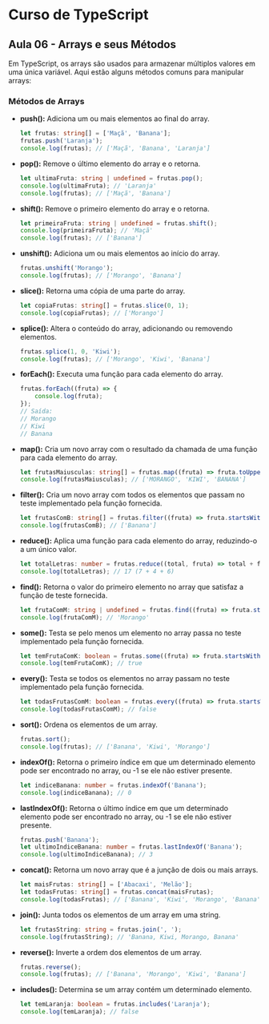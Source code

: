 
# Curso de TypeScript

## Aula 06 - Arrays e seus Métodos

Em TypeScript, os arrays são usados para armazenar múltiplos valores em uma única variável. Aqui estão alguns métodos comuns para manipular arrays:

### Métodos de Arrays

- **push():** Adiciona um ou mais elementos ao final do array.
  ```typescript
  let frutas: string[] = ['Maçã', 'Banana'];
  frutas.push('Laranja');
  console.log(frutas); // ['Maçã', 'Banana', 'Laranja']
  ```

- **pop():** Remove o último elemento do array e o retorna.
  ```typescript
  let ultimaFruta: string | undefined = frutas.pop();
  console.log(ultimaFruta); // 'Laranja'
  console.log(frutas); // ['Maçã', 'Banana']
  ```

- **shift():** Remove o primeiro elemento do array e o retorna.
  ```typescript
  let primeiraFruta: string | undefined = frutas.shift();
  console.log(primeiraFruta); // 'Maçã'
  console.log(frutas); // ['Banana']
  ```

- **unshift():** Adiciona um ou mais elementos ao início do array.
  ```typescript
  frutas.unshift('Morango');
  console.log(frutas); // ['Morango', 'Banana']
  ```

- **slice():** Retorna uma cópia de uma parte do array.
  ```typescript
  let copiaFrutas: string[] = frutas.slice(0, 1);
  console.log(copiaFrutas); // ['Morango']
  ```

- **splice():** Altera o conteúdo do array, adicionando ou removendo elementos.
  ```typescript
  frutas.splice(1, 0, 'Kiwi');
  console.log(frutas); // ['Morango', 'Kiwi', 'Banana']
  ```

- **forEach():** Executa uma função para cada elemento do array.
  ```typescript
  frutas.forEach((fruta) => {
      console.log(fruta);
  });
  // Saída:
  // Morango
  // Kiwi
  // Banana
  ```

- **map():** Cria um novo array com o resultado da chamada de uma função para cada elemento do array.
  ```typescript
  let frutasMaiusculas: string[] = frutas.map((fruta) => fruta.toUpperCase());
  console.log(frutasMaiusculas); // ['MORANGO', 'KIWI', 'BANANA']
  ```

- **filter():** Cria um novo array com todos os elementos que passam no teste implementado pela função fornecida.
  ```typescript
  let frutasComB: string[] = frutas.filter((fruta) => fruta.startsWith('B'));
  console.log(frutasComB); // ['Banana']
  ```

- **reduce():** Aplica uma função para cada elemento do array, reduzindo-o a um único valor.
  ```typescript
  let totalLetras: number = frutas.reduce((total, fruta) => total + fruta.length, 0);
  console.log(totalLetras); // 17 (7 + 4 + 6)
  ```

- **find():** Retorna o valor do primeiro elemento no array que satisfaz a função de teste fornecida.
  ```typescript
  let frutaComM: string | undefined = frutas.find((fruta) => fruta.startsWith('M'));
  console.log(frutaComM); // 'Morango'
  ```

- **some():** Testa se pelo menos um elemento no array passa no teste implementado pela função fornecida.
  ```typescript
  let temFrutaComK: boolean = frutas.some((fruta) => fruta.startsWith('K'));
  console.log(temFrutaComK); // true
  ```

- **every():** Testa se todos os elementos no array passam no teste implementado pela função fornecida.
  ```typescript
  let todasFrutasComM: boolean = frutas.every((fruta) => fruta.startsWith('M'));
  console.log(todasFrutasComM); // false
  ```

- **sort():** Ordena os elementos de um array.
  ```typescript
  frutas.sort();
  console.log(frutas); // ['Banana', 'Kiwi', 'Morango']
  ```

- **indexOf():** Retorna o primeiro índice em que um determinado elemento pode ser encontrado no array, ou -1 se ele não estiver presente.
  ```typescript
  let indiceBanana: number = frutas.indexOf('Banana');
  console.log(indiceBanana); // 0
  ```

- **lastIndexOf():** Retorna o último índice em que um determinado elemento pode ser encontrado no array, ou -1 se ele não estiver presente.
  ```typescript
  frutas.push('Banana');
  let ultimoIndiceBanana: number = frutas.lastIndexOf('Banana');
  console.log(ultimoIndiceBanana); // 3
  ```

- **concat():** Retorna um novo array que é a junção de dois ou mais arrays.
  ```typescript
  let maisFrutas: string[] = ['Abacaxi', 'Melão'];
  let todasFrutas: string[] = frutas.concat(maisFrutas);
  console.log(todasFrutas); // ['Banana', 'Kiwi', 'Morango', 'Banana', 'Abacaxi', 'Melão']
  ```

- **join():** Junta todos os elementos de um array em uma string.
  ```typescript
  let frutasString: string = frutas.join(', ');
  console.log(frutasString); // 'Banana, Kiwi, Morango, Banana'
  ```

- **reverse():** Inverte a ordem dos elementos de um array.
  ```typescript
  frutas.reverse();
  console.log(frutas); // ['Banana', 'Morango', 'Kiwi', 'Banana']
  ```

- **includes():** Determina se um array contém um determinado elemento.
  ```typescript
  let temLaranja: boolean = frutas.includes('Laranja');
  console.log(temLaranja); // false
  ```
